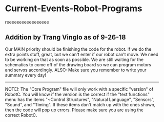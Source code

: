 # Current-Events-Robot-Programs
reeeeeeeeeeeeeeeee

Addition by Trang Vinglo as of 9-26-18
---
Our MAIN priority should be finishing the code for the robot. If we do the extra points stuff, great, but we can't enter if our robot can't move.
We need to be working on that as soon as possible.
We are still waiting for the schematics to come off of the drawing board so we can program motors and servos accordingly.
ALSO: Make sure you remember to write your summary every day!

---
NOTE!: The "Core Program" file will only work with a specific "version" of RobotC. You will know if the version is the correct if the "text functions" menu has the items "~Control Structures", "Natural Language", "Sensors", "Sound", and "Timing". If these items don't match up with the ones shown, then the code will pop up errors. Please make sure you are using the correct RobotC.
